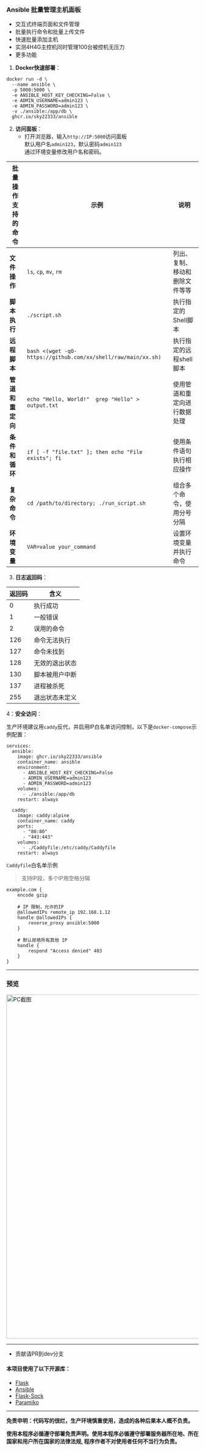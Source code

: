 ### Ansible 批量管理主机面板

- 交互式终端页面和文件管理
- 批量执行命令和批量上传文件
- 快速批量添加主机
- 实测4H4G主控机同时管理100台被控机无压力
- 更多功能

1. **Docker快速部署**：

```
docker run -d \
  --name ansible \
  -p 5000:5000 \
  -e ANSIBLE_HOST_KEY_CHECKING=False \
  -e ADMIN_USERNAME=admin123 \
  -e ADMIN_PASSWORD=admin123 \
  -v ./ansible:/app/db \
  ghcr.io/sky22333/ansible
```

2. **访问面板**：
   - 打开浏览器，输入`http://IP:5000`访问面板<br>默认用户名`admin123`，默认密码`admin123`<br>通过环境变量修改用户名和密码。


     
| **批量操作支持的命令**         | **示例**                                           | **说明**                           |
|---------------------|--------------------------------------------------|----------------------------------|
| **文件操作**    | `ls`, `cp`, `mv`, `rm`                          | 列出、复制、移动和删除文件等等      |
| **脚本执行**        | `./script.sh`                                  | 执行指定的Shell脚本             |
| **远程脚本**        |  `bash <(wget -qO- https://github.com/xx/shell/raw/main/xx.sh)`   | 执行指定的远程shell脚本              |
| **管道和重定向**    | `echo "Hello, World!"  grep "Hello" > output.txt`  | 使用管道和重定向进行数据处理        |
| **条件和循环**      | `if [ -f "file.txt" ]; then echo "File exists"; fi` | 使用条件语句执行相应操作           |
| **复杂命令**        | `cd /path/to/directory; ./run_script.sh`       | 组合多个命令，使用分号分隔          |
| **环境变量**        | `VAR=value your_command`                         | 设置环境变量并执行命令              |


3. **日志返回码**：

| 返回码 | 含义                         |
| ------ | ---------------------------- |
| 0      | 执行成功                         |
| 1      | 一般错误                     |
| 2      | 误用的命令                   |
| 126    | 命令无法执行                 |
| 127    | 命令未找到                   |
| 128    | 无效的退出状态               |
| 130    | 脚本被用户中断               |
| 137    | 进程被杀死                   |
| 255    | 退出状态未定义               |


4：**安全访问**：

生产环境建议用`caddy`反代，并启用IP白名单访问控制，以下是`docker-compose`示例配置：
```
services:
  ansible:
    image: ghcr.io/sky22333/ansible
    container_name: ansible
    environment:
      - ANSIBLE_HOST_KEY_CHECKING=False
      - ADMIN_USERNAME=admin123
      - ADMIN_PASSWORD=admin123
    volumes:
      - ./ansible:/app/db
    restart: always
    
  caddy:
    image: caddy:alpine
    container_name: caddy
    ports:
      - "80:80"
      - "443:443"
    volumes:
      - ./Caddyfile:/etc/caddy/Caddyfile
    restart: always
```

`Caddyfile`白名单示例

> 支持IP段，多个IP用空格分隔

```
example.com {
    encode gzip

    # IP 限制，允许的IP
    @allowedIPs remote_ip 192.168.1.12
    handle @allowedIPs {
        reverse_proxy ansible:5000
    }

    # 默认拒绝所有其他 IP
    handle {
        respond "Access denied" 403
    }
}
```


---

### 预览

<img src="https://cdn.jsdelivr.net/gh/sky22333/ansible@main/.github/workflows/test.png" alt="PC截图" width="900">



---

- 贡献请PR到dev分支

#### 本项目使用了以下开源库：

- [Flask](https://flask.palletsprojects.com/)
- [Ansible](https://www.ansible.com/)
- [Flask-Sock](https://flask-sock.readthedocs.io/)
- [Paramiko](https://www.paramiko.org/)

---

**免责申明：代码写的很烂，生产环境慎重使用，造成的各种后果本人概不负责。**

**使用本程序必循遵守部署免责声明。使用本程序必循遵守部署服务器所在地、所在国家和用户所在国家的法律法规, 程序作者不对使用者任何不当行为负责。**

